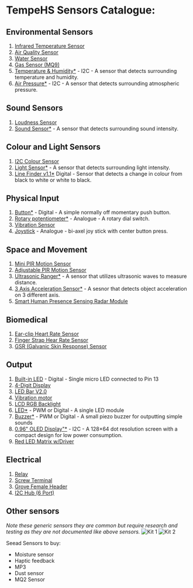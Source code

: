 # TempeHS Sensors Catalogue:

## Environmental Sensors
1. [Infrared Temperature Sensor]()
2. [Air Quality Sensor]()
3. [Water Sensor]()
4. [Gas Sensor (MQ9)]()
5. [Temperature & Humidity*]() - I2C - A sensor that detects surrounding temperature and humidity.
6. [Air Pressure*]() - I2C -  A sensor that detects surrounding atmospheric pressure.

## Sound Sensors
1. [Loudness Sensor]()
2. [Sound Sensor*]() - A sensor that detects surrounding sound intensity.

## Colour and Light Sensors
1. [I2C Colour Sensor]()
2. [Light Sensor*]() - A sensor that detects surrounding light intensity.
3. [Line Finder v1.1*]() Digital - Sensor that detects a change in colour from black to white or white to black.

## Physical Input
1. [Button*]() - Digital - A simple normally off momentary push button.
2. [Rotary potentiometer*]() - Analogue - A rotary dial switch.
3. [Vibration Sensor]()
4. [Joystick]() - Analogue - bi-axel joy stick with center button press.

## Space and Movement
1. [Mini PIR Motion Sensor]()
2. [Adjustable PIR Motion Sensor]()
3. [Ultrasonic Ranger*]() - A sensor that utilizes ultrasonic waves to measure distance.
4. [3 Axis Acceleration Sensor*]() - A sesnor that detects object acceleration on 3 different axis.
5. [Smart Human Presence Sensing Radar Module]()

## Biomedical
1. [Ear-clip Heart Rate Sensor]()
2. [Finger Strap Hear Rate Sensor]()
3. [GSR (Galvanic Skin Response) Sensor]()

## Output
1. [Built-in LED]() - Digital - Single micro LED connected to Pin 13
3. [4-Digit Display]()
4. [LED Bar V2.0]()
5. [Vibration motor]()
6. [LCD RGB Backlight]()
7. [LED*]() - PWM or Digital - A single LED module
8. [Buzzer*]() - PWM or Digital - A small piezo buzzer for outputting simple sounds
9. [0.96" OLED Display"*]() - I2C - A 128×64 dot resolution screen with a compact design for low power consumption.
10. [Red LED Matrix w/Driver]()

## Electrical
1. [Relay]()
2. [Screw Terminal]()
3. [Grove Female Header]()
4. [I2C Hub (6 Port)]()

## Other sensors
*Note these generic sensors they are common but require research and testing as they are not documented like above sensors.*
![Kit 1](https://github.com/TempeHS/TempeHS_Ardunio_Boilerplate/blob/main/TempeHS_Sensor_Catalogue/generic_sensor_kit1.png)
![Kit 2](https://github.com/TempeHS/TempeHS_Ardunio_Boilerplate/blob/main/TempeHS_Sensor_Catalogue/generic_sensor_kit2.png)

Seead Sensors to buy:
- Moisture sensor
- Haptic feedback
- MP3
- Dust sensor
- MQ2 Sensor